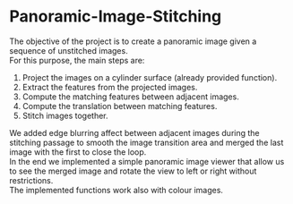 # Panoramic-Image-Stitching
The objective of the project is to create a panoramic image given a sequence of unstitched images.<br>
For this purpose, the main steps are:
1. Project the images on a cylinder surface (already provided function).
2. Extract the features from the projected images.
3. Compute the matching features between adjacent images.
4. Compute the translation between matching features.
5. Stitch images together.
<a/>
We added edge blurring affect between adjacent images during the stitching passage to smooth the image transition area and merged the last image with the first to close the loop.<br>
In the end we implemented a simple panoramic image viewer that allow us to see the merged image and rotate the view to left or right without restrictions.<br>
The implemented functions work also with colour images.
